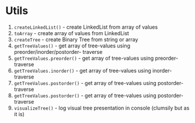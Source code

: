 # Utils

1. `createLinkedList()` - create LinkedList from array of values
2. `toArray` - create array of values from LinkedList
3. `createTree` - create Binary Tree from string or array
4. `getTreeValues()` - get array of tree-values using preorder/inorder/postorder- traverse
5. `getTreeValues.preorder()` - get array of tree-values using preorder- traverse
6. `getTreeValues.inorder()` - get array of tree-values using inorder- traverse
7. `getTreeValues.postorder()` - get array of tree-values using postorder- traverse
8. `getTreeValues.postorder()` - get array of tree-values using postorder- traverse
9. `visualizeTree()` - log visual tree presentation in console (clumsily but as it is)
